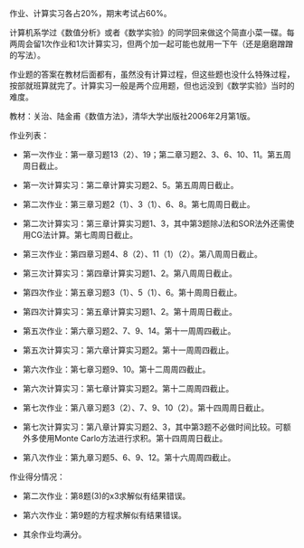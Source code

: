 作业、计算实习各占20%，期末考试占60%。

计算机系学过《数值分析》或者《数学实验》的同学回来做这个简直小菜一碟。每两周会留1次作业和1次计算实习，但两个加一起可能也就用一下午（还是磨磨蹭蹭的写法）。

作业题的答案在教材后面都有，虽然没有计算过程，但这些题也没什么特殊过程，按部就班算就完了。计算实习一般是两个应用题，但也远没到《数学实验》当时的难度。

教材：关治、陆金甫《数值方法》，清华大学出版社2006年2月第1版。

作业列表：

- 第一次作业：第一章习题13（2）、19；第二章习题2、3、6、10、11。第五周周日截止。

- 第一次计算实习：第二章计算实习题2、5。第五周周日截止。

- 第二次作业：第三章习题2（1）、3（1）、6、8。第七周周日截止。

- 第二次计算实习：第三章计算实习题1、3，其中第3题除J法和SOR法外还需使用CG法计算。第七周周日截止。

- 第三次作业：第四章习题4、8（2）、11（1）（2）。第八周周日截止。

- 第三次计算实习：第四章计算实习题1、2。第八周周日截止。

- 第四次作业：第五章习题3（1）、5（1）、6。第十周周日截止。

- 第四次计算实习：第五章计算实习题1、2。第十周周日截止。

- 第五次作业：第六章习题2、7、9、14。第十一周周四截止。

- 第五次计算实习：第六章计算实习题2。第十一周周四截止。

- 第六次作业：第七章习题9、10。第十二周周四截止。

- 第六次计算实习：第七章计算实习题2。第十二周周四截止。

- 第七次作业：第八章习题3（2）、7、9、10（2）。第十四周周日截止。

- 第七次计算实习：第八章计算实习题2、3，其中第3题不必做时间比较。可额外多使用Monte Carlo方法进行求积。第十四周周日截止。

- 第八次作业：第九章习题5、6、9、12。第十六周周四截止。

作业得分情况：

- 第二次作业：第8题(3)的x3求解似有结果错误。

- 第六次作业：第9题的方程求解似有结果错误。

- 其余作业均满分。
